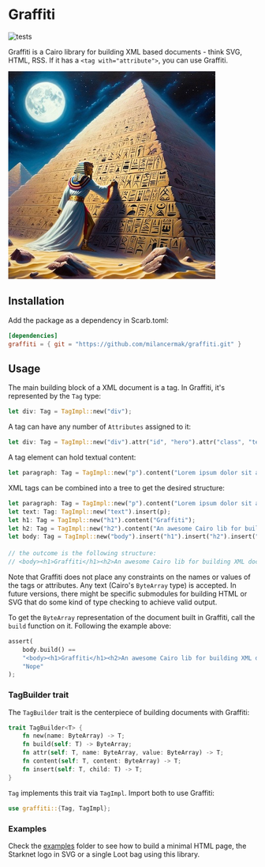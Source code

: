 # Graffiti

![tests](https://github.com/milancermak/graffiti/actions/workflows/tests.yml/badge.svg)

Graffiti is a Cairo library for building XML based documents - think SVG, HTML, RSS. If it has a `<tag with="attribute">`, you can use Graffiti.

![](./graffiti.png)

## Installation

Add the package as a dependency in Scarb.toml:

```toml
[dependencies]
graffiti = { git = "https://github.com/milancermak/graffiti.git" }
```

## Usage

The main building block of a XML document is a tag. In Graffiti, it's represented by the `Tag` type:

```rust
let div: Tag = TagImpl::new("div");
```

A tag can have any number of `Attributes` assigned to it:

```rust
let div: Tag = TagImpl::new("div").attr("id", "hero").attr("class", "text-center");
```

A tag element can hold textual content:

```rust
let paragraph: Tag = TagImpl::new("p").content("Lorem ipsum dolor sit amet");
```

XML tags can be combined into a tree to get the desired structure:

```rust
let paragraph: Tag = TagImpl::new("p").content("Lorem ipsum dolor sit amet");
let text: Tag: TagImpl::new("text").insert(p);
let h1: Tag = TagImpl::new("h1").content("Graffiti");
let h2: Tag = TagImpl::new("h2").content("An awesome Cairo lib for building XML documents").
let body: Tag = TagImpl::new("body").insert("h1").insert("h2").insert("text");

// the outcome is the following structure:
// <body><h1>Graffiti</h1><h2>An awesome Cairo lib for building XML documents</h2><text><p>Lorem ipsum dolor sit amet</p></text></body>
```

Note that Graffiti does not place any constraints on the names or values of the tags or attributes. Any text (Cairo's `ByteArray` type) is accepted. In future versions, there might be specific submodules for building HTML or SVG that do some kind of type checking to achieve valid output.

To get the `ByteArray` representation of the document built in Graffiti, call the `build` function on it. Following the example above:

```rust
assert(
    body.build() ==
    "<body><h1>Graffiti</h1><h2>An awesome Cairo lib for building XML documents</h2><text><p>Lorem ipsum dolor sit amet</p></text></body>",
    "Nope"
);
```

### TagBuilder trait

The `TagBuilder` trait is the centerpiece of building documents with Graffiti:

```rust
trait TagBuilder<T> {
    fn new(name: ByteArray) -> T;
    fn build(self: T) -> ByteArray;
    fn attr(self: T, name: ByteArray, value: ByteArray) -> T;
    fn content(self: T, content: ByteArray) -> T;
    fn insert(self: T, child: T) -> T;
}
```

`Tag` implements this trait via `TagImpl`. Import both to use Graffiti:

```rust
use graffiti::{Tag, TagImpl};
```

### Examples

Check the [examples](./examples/) folder to see how to build a minimal HTML page, the Starknet logo in SVG or a single Loot bag using this library.
